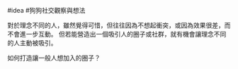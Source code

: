 #idea 
#狗狗社交觀察與想法

對於理念不同的人，雖然覺得可惜，但往往因為不想起衝突，或因為效果很差，而不會進一步互動。
但若能營造出一個吸引人的圈子或社群，就有機會讓理念不同的人主動被吸引。

如何打造讓一般人想加入的圈子？